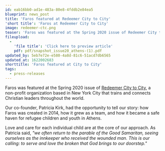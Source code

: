 ```yaml
---
id: eab16bb0-ad1e-483a-80e8-4fddb2e84ea5
blueprint: news_post
title: 'Faros featured at Redeemer City to City'
'short title': 'Faros at Redeemer City to City'
image: redeemer-ctc.png
teaser: 'Faros was featured at the Spring 2020 issue of Redeemer City to City, a non-profit organization based in New York City that trains and connects Christian leaders throughout the world. Our co-founder, Patricia Kirk, had the opportunity to tell our...'
fileupload:
  -
    'file title': 'Click here to preview article'
    pdf: pdf/snapshot_issue20_athens-(1).pdf
updated_by: 5eb7e72e-e580-4a8d-81c6-51acd7db6565
updated_at: 1622002683
shorttitle: 'Faros featured at City to City'
tags:
  - press-releases
---
```

Faros was featured at the Spring 2020 issue of [Redeemer City to City](https://redeemercitytocity.com/), a non-profit organization based in New York City that trains and connects Christian leaders throughout the world. 

Our co-founder, Patricia Kirk, had the opportunity to tell our story: how Faros was created in 2014, how it grew as a team, and how it became a safe haven for refugee children and youth in Athens. 

Love and care for each individual child are at the core of our approach. As Patricia said, _"we often return to the parable of the Good Samaritan, seeing ourselves as the innkeeper who received the wounded man. This is our calling: to serve and love the broken that God brings to our doorstep."_